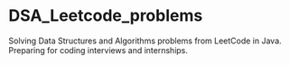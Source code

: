 # DSA_Leetcode_problems
Solving Data Structures and Algorithms problems from LeetCode in Java. Preparing for coding interviews and internships.
